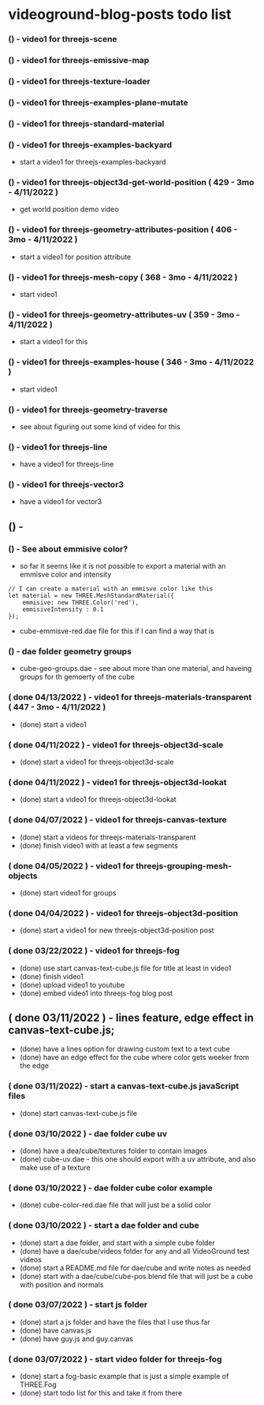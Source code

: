 # videoground-blog-posts todo list

<!-- FOR NEW POSTS -->

<!-- FOR FULL EDITS -->

### () - video1 for threejs-scene

### () - video1 for threejs-emissive-map

### () - video1 for threejs-texture-loader

### () - video1 for threejs-examples-plane-mutate

### () - video1 for threejs-standard-material

<!-- JUST BECAUSE I WANT TO -->

### () - video1 for threejs-examples-backyard
* start a video1 for threejs-examples-backyard

<!--  TRAFFIC -->



### () - video1 for threejs-object3d-get-world-position ( 429 - 3mo - 4/11/2022 )
* get world position demo video

### () - video1 for threejs-geometry-attributes-position ( 406 - 3mo - 4/11/2022 )
* start a video1 for position attribute

### () - video1 for threejs-mesh-copy ( 368 - 3mo - 4/11/2022 )
* start video1

### () - video1 for threejs-geometry-attributes-uv ( 359 - 3mo - 4/11/2022 )
* start a video1 for this

### () - video1 for threejs-examples-house ( 346 - 3mo - 4/11/2022 )
* start video1

### () - video1 for threejs-geometry-traverse
* see about figuring out some kind of video for this

### () - video1 for threejs-line
* have a video1 for threejs-line

### () - video1 for threejs-vector3
* have a video1 for vector3

<!-- JAVASCRIPT FILES -->

## () -

<!-- DAE FOLDER -->

### () - See about emmisive color?
* so far it seems like it is not possible to export a material with an emmisve color and intensity
```
// I can create a material with an emmisve color like this
let material = new THREE.MeshStandardMaterial({
    emmisive: new THREE.Color('red'),
    emmisiveIntensity : 0.1
});
```
* cube-emmisve-red.dae file for this if I can find a way that is

### () - dae folder geometry groups
* cube-geo-groups.dae - see about more than one material, and haveing groups for th gemoerty of the cube

<!-- DONE -->

### ( done 04/13/2022 ) - video1 for threejs-materials-transparent ( 447 - 3mo - 4/11/2022 )
* (done) start a video1 

### ( done 04/11/2022 ) - video1 for threejs-object3d-scale
* (done) start a video1 for threejs-object3d-scale

### ( done 04/11/2022 ) - video1 for threejs-object3d-lookat
* (done) start a video1 for threejs-object3d-lookat

### ( done 04/07/2022 ) - video1 for threejs-canvas-texture
* (done) start a videos for threejs-materials-transparent
* (done) finish video1 with at least a few segments

### ( done 04/05/2022 ) - video1 for threejs-grouping-mesh-objects
* (done) start video1 for groups

### ( done 04/04/2022 ) - video1 for threejs-object3d-position
* (done) start a video1 for new threejs-object3d-position post

### ( done 03/22/2022 ) - video1 for threejs-fog
* (done) use  start canvas-text-cube.js file for title at least in video1
* (done) finish video1
* (done) upload video1 to youtube
* (done) embed video1 into threejs-fog blog post

## ( done 03/11/2022 ) - lines feature, edge effect in canvas-text-cube.js;
* (done) have a lines option for drawing custom text to a text cube
* (done) have an edge effect for the cube where color gets weeker from the edge

### ( done 03/11/2022) - start a canvas-text-cube.js javaScript files
* (done) start canvas-text-cube.js file

### ( done 03/10/2022 ) - dae folder cube uv
* (done) have a dea/cube/textures folder to contain images
* (done) cube-uv.dae - this one should export with a uv attribute, and also make use of a texture

### ( done 03/10/2022 ) - dae folder cube color example
* (done) cube-color-red.dae file that will just be a solid color

### ( done 03/10/2022 ) - start a dae folder and cube
* (done) start a dae folder, and start with a simple cube folder
* (done) have a dae/cube/videos folder for any and all VideoGround test videos
* (done) start a README.md file for dae/cube and write notes as needed
* (done) start with a dae/cube/cube-pos.blend file that will just be a cube with position and normals

### ( done 03/07/2022 ) - start js folder
* (done) start a js folder and have the files that I use thus far
* (done) have canvas.js
* (done) have guy.js and guy.canvas

### ( done 03/07/2022 ) - start video folder for threejs-fog
* (done) start a fog-basic example that is just a simple example of THREE.Fog
* (done) start todo list for this and take it from there

